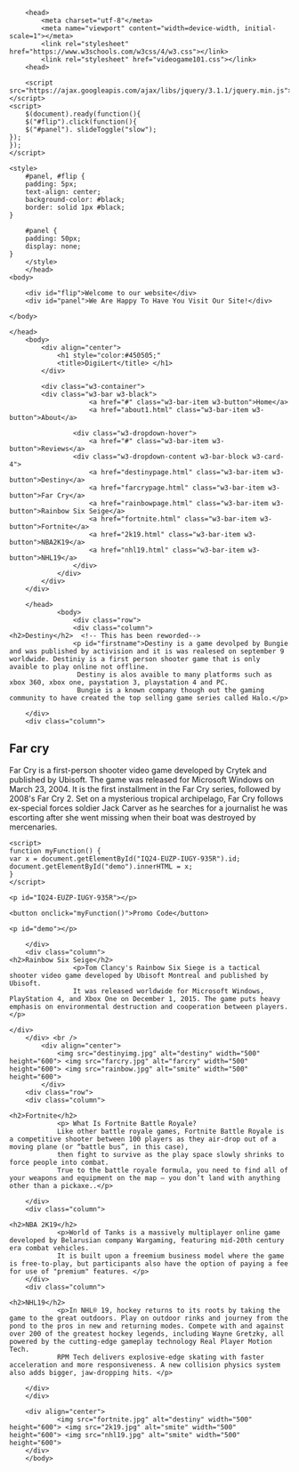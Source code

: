 <!DOCTYPE html>

<html> <!-- This is the header-->

		<head>
			<meta charset="utf-8"</meta>
			<meta name="viewport" content="width=device-width, initial-scale=1"></meta>
			<link rel="stylesheet" href="https://www.w3schools.com/w3css/4/w3.css"></link> 	
			<link rel="stylesheet" href="videogame101.css"></link>		
		<head>
		
		<script src="https://ajax.googleapis.com/ajax/libs/jquery/3.1.1/jquery.min.js"></script>
	<script> 
		$(document).ready(function(){
		$("#flip").click(function(){
		$("#panel"). slideToggle("slow");
	});
	});
	</script>

	<style> 
		#panel, #flip {
		padding: 5px;
		text-align: center;
		background-color: #black;
		border: solid 1px #black;
	}

		#panel {
		padding: 50px;
		display: none;
	}
		</style>
		</head>
	<body>
 
		<div id="flip">Welcome to our website</div>
		<div id="panel">We Are Happy To Have You Visit Our Site!</div>

	</body>

	</head>
		<body>
			<div align="center">
				<h1 style="color:#450505;"
				<title>DigiLert</title> </h1>
			</div>
			
			<div class="w3-container">
			<div class="w3-bar w3-black">
						<a href="#" class="w3-bar-item w3-button">Home</a>
						<a href="about1.html" class="w3-bar-item w3-button">About</a>
				
					<div class="w3-dropdown-hover">
						<a href="#" class="w3-bar-item w3-button">Reviews</a>
					<div class="w3-dropdown-content w3-bar-block w3-card-4">
						<a href="destinypage.html" class="w3-bar-item w3-button">Destiny</a> 
						<a href="farcrypage.html" class="w3-bar-item w3-button">Far Cry</a>
						<a href="rainbowpage.html" class="w3-bar-item w3-button">Rainbow Six Seige</a>
						<a href="fortnite.html" class="w3-bar-item w3-button">Fortnite</a>
						<a href="2k19.html" class="w3-bar-item w3-button">NBA2K19</a>
						<a href="nhl19.html" class="w3-bar-item w3-button">NHL19</a>
					</div>
				</div>
			</div>
		</div>			

		</head>
				<body>
					<div class="row">
					<div class="column">
	<h2>Destiny</h2>  <!-- This has been reworded-->
					<p id="firstname">Destiny is a game devolped by Bungie and was published by activision and it is was realesed on september 9 worldwide. Destiniy is a first person shooter game that is only avaible to play online not offline.
					 Destiny is alos avaible to many platforms such as xbox 360, xbox one, paystation 3, playstation 4 and PC.
					 Bungie is a known company though out the gaming community to have created the top selling game series called Halo.</p>
	    
		</div>		
		<div class="column">
   <h2>Far cry</h2>
					<p> Far Cry is a first-person shooter video game developed by Crytek and published by Ubisoft. The game was released for Microsoft Windows on March 23, 2004. It is the first installment in the Far Cry series, followed by 2008's Far Cry 2.
					Set on a mysterious tropical archipelago, Far Cry follows ex-special forces soldier Jack Carver as he searches for a journalist he was escorting after she went missing when their boat was destroyed by mercenaries. 
				</p>
	
	
	<script>
	function myFunction() {
    var x = document.getElementById("IQ24-EUZP-IUGY-935R").id;
    document.getElementById("demo").innerHTML = x;
	}
	</script>

	<p id="IQ24-EUZP-IUGY-935R"></p>

	<button onclick="myFunction()">Promo Code</button>

	<p id="demo"></p>

		</div>
		<div class="column">
    <h2>Rainbow Six Seige</h2>
					<p>Tom Clancy's Rainbow Six Siege is a tactical shooter video game developed by Ubisoft Montreal and published by Ubisoft.
					It was released worldwide for Microsoft Windows, PlayStation 4, and Xbox One on December 1, 2015. The game puts heavy emphasis on environmental destruction and cooperation between players. </p>	
	    	
	</div>
		</div> <br />
			<div align="center">
				<img src="destinyimg.jpg" alt="destiny" width="500" height="600"> <img src="farcry.jpg" alt="farcry" width="500" height="600"> <img src="rainbow.jpg" alt="smite" width="500" height="600">
			</div>	
		<div class="row">
		<div class="column">
		
	<h2>Fortnite</h2>
				<p> What Is Fortnite Battle Royale?
				Like other battle royale games, Fortnite Battle Royale is a competitive shooter between 100 players as they air-drop out of a moving plane (or “battle bus”, in this case),
				then fight to survive as the play space slowly shrinks to force people into combat.
				True to the battle royale formula, you need to find all of your weapons and equipment on the map — you don’t land with anything other than a pickaxe..</p>
		
		</div>
		<div class="column">
		
    <h2>NBA 2K19</h2>
				<p>World of Tanks is a massively multiplayer online game developed by Belarusian company Wargaming, featuring mid-20th century era combat vehicles. 
				It is built upon a freemium business model where the game is free-to-play, but participants also have the option of paying a fee for use of "premium" features. </p>
		</div>
		<div class="column">
		
    <h2>NHL19</h2>
				<p>In NHL® 19, hockey returns to its roots by taking the game to the great outdoors. Play on outdoor rinks and journey from the pond to the pros in new and returning modes. Compete with and against over 200 of the greatest hockey legends, including Wayne Gretzky, all powered by the cutting-edge gameplay technology Real Player Motion Tech.
				RPM Tech delivers explosive-edge skating with faster acceleration and more responsiveness. A new collision physics system also adds bigger, jaw-dropping hits. </p>
	
		</div> 	
		</div>
		
		<div align="center">
				<img src="fortnite.jpg" alt="destiny" width="500" height="600"> <img src="2k19.jpg" alt="smite" width="500" height="600"> <img src="nhl19.jpg" alt="smite" width="500" height="600">
		</div>
		</body>	
		
</html>
